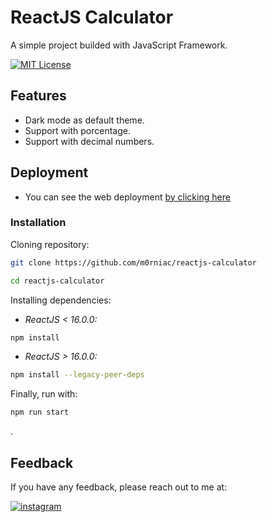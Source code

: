 
# ReactJS Calculator

A simple project builded with JavaScript Framework.

[![MIT License](https://img.shields.io/badge/License-MIT-green.svg)](https://choosealicense.com/licenses/mit/)


## Features

- Dark mode as default theme.
- Support with porcentage.
- Support with decimal numbers.


## Deployment
* You can see the web deployment [by clicking here](https://awesomeopensource.com/project/elangosundar/awesome-README-templates)


### Installation

Cloning repository:

```bash
git clone https://github.com/m0rniac/reactjs-calculator
```
```bash
cd reactjs-calculator
```


Installing dependencies:

- *ReactJS < 16.0.0:*
```bash
npm install
```
- *ReactJS > 16.0.0:*
```bash
npm install --legacy-peer-deps
```

Finally, run with:
```bash
npm run start
```




.
## Feedback

If you have any feedback, please reach out to me at:

[![instagram](https://img.shields.io/badge/instagram-0A66C2?style=for-the-badge&logo=instagram&logoColor=white)](https://www.instagram.com/christ.castr_/)
